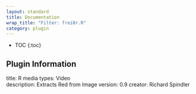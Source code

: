```yaml
---
layout: standard
title: Documentation
wrap_title: "Filter: frei0r.R"
category: plugin
---
```

* TOC
{:toc}

## Plugin Information

title: R
media types:
Video  
description: Extracts Red from Image
version: 0.9
creator: Richard Spindler
